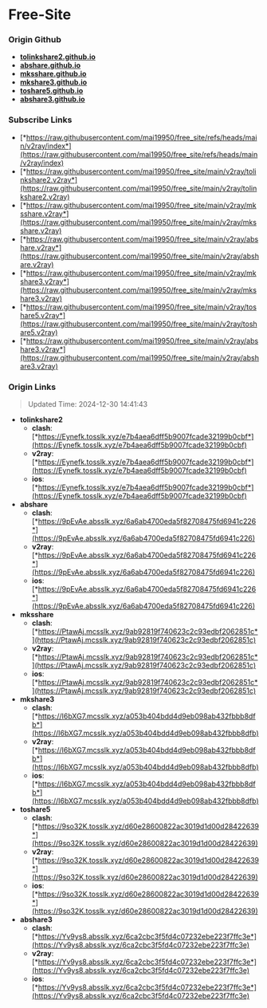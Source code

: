 # Free-Site

### Origin Github

- [**tolinkshare2.github.io**](https://github.com/tolinkshare2/tolinkshare2.github.io)
- [**abshare.github.io**](https://github.com/abshare/abshare.github.io)
- [**mksshare.github.io**](https://github.com/mksshare/mksshare.github.io)
- [**mkshare3.github.io**](https://github.com/mkshare3/mkshare3.github.io)
- [**toshare5.github.io**](https://github.com/toshare5/toshare5.github.io)
- [**abshare3.github.io**](https://github.com/abshare3/abshare3.github.io)

### Subscribe Links

- [*https://raw.githubusercontent.com/mai19950/free_site/refs/heads/main/v2ray/index*](https://raw.githubusercontent.com/mai19950/free_site/refs/heads/main/v2ray/index)
- [*https://raw.githubusercontent.com/mai19950/free_site/main/v2ray/tolinkshare2.v2ray*](https://raw.githubusercontent.com/mai19950/free_site/main/v2ray/tolinkshare2.v2ray)
- [*https://raw.githubusercontent.com/mai19950/free_site/main/v2ray/mksshare.v2ray*](https://raw.githubusercontent.com/mai19950/free_site/main/v2ray/mksshare.v2ray)
- [*https://raw.githubusercontent.com/mai19950/free_site/main/v2ray/abshare.v2ray*](https://raw.githubusercontent.com/mai19950/free_site/main/v2ray/abshare.v2ray)
- [*https://raw.githubusercontent.com/mai19950/free_site/main/v2ray/mkshare3.v2ray*](https://raw.githubusercontent.com/mai19950/free_site/main/v2ray/mkshare3.v2ray)
- [*https://raw.githubusercontent.com/mai19950/free_site/main/v2ray/toshare5.v2ray*](https://raw.githubusercontent.com/mai19950/free_site/main/v2ray/toshare5.v2ray)
- [*https://raw.githubusercontent.com/mai19950/free_site/main/v2ray/abshare3.v2ray*](https://raw.githubusercontent.com/mai19950/free_site/main/v2ray/abshare3.v2ray)

### Origin Links

> Updated Time: 2024-12-30 14:41:43

- **tolinkshare2**
  - **clash**: [*https://Eynefk.tosslk.xyz/e7b4aea6dff5b9007fcade32199b0cbf*](https://Eynefk.tosslk.xyz/e7b4aea6dff5b9007fcade32199b0cbf)
  - **v2ray**: [*https://Eynefk.tosslk.xyz/e7b4aea6dff5b9007fcade32199b0cbf*](https://Eynefk.tosslk.xyz/e7b4aea6dff5b9007fcade32199b0cbf)
  - **ios**: [*https://Eynefk.tosslk.xyz/e7b4aea6dff5b9007fcade32199b0cbf*](https://Eynefk.tosslk.xyz/e7b4aea6dff5b9007fcade32199b0cbf)
- **abshare**
  - **clash**: [*https://9pEvAe.absslk.xyz/6a6ab4700eda5f82708475fd6941c226*](https://9pEvAe.absslk.xyz/6a6ab4700eda5f82708475fd6941c226)
  - **v2ray**: [*https://9pEvAe.absslk.xyz/6a6ab4700eda5f82708475fd6941c226*](https://9pEvAe.absslk.xyz/6a6ab4700eda5f82708475fd6941c226)
  - **ios**: [*https://9pEvAe.absslk.xyz/6a6ab4700eda5f82708475fd6941c226*](https://9pEvAe.absslk.xyz/6a6ab4700eda5f82708475fd6941c226)
- **mksshare**
  - **clash**: [*https://PtawAj.mcsslk.xyz/9ab92819f740623c2c93edbf2062851c*](https://PtawAj.mcsslk.xyz/9ab92819f740623c2c93edbf2062851c)
  - **v2ray**: [*https://PtawAj.mcsslk.xyz/9ab92819f740623c2c93edbf2062851c*](https://PtawAj.mcsslk.xyz/9ab92819f740623c2c93edbf2062851c)
  - **ios**: [*https://PtawAj.mcsslk.xyz/9ab92819f740623c2c93edbf2062851c*](https://PtawAj.mcsslk.xyz/9ab92819f740623c2c93edbf2062851c)
- **mkshare3**
  - **clash**: [*https://I6bXG7.mcsslk.xyz/a053b404bdd4d9eb098ab432fbbb8dfb*](https://I6bXG7.mcsslk.xyz/a053b404bdd4d9eb098ab432fbbb8dfb)
  - **v2ray**: [*https://I6bXG7.mcsslk.xyz/a053b404bdd4d9eb098ab432fbbb8dfb*](https://I6bXG7.mcsslk.xyz/a053b404bdd4d9eb098ab432fbbb8dfb)
  - **ios**: [*https://I6bXG7.mcsslk.xyz/a053b404bdd4d9eb098ab432fbbb8dfb*](https://I6bXG7.mcsslk.xyz/a053b404bdd4d9eb098ab432fbbb8dfb)
- **toshare5**
  - **clash**: [*https://9so32K.tosslk.xyz/d60e28600822ac3019d1d00d28422639*](https://9so32K.tosslk.xyz/d60e28600822ac3019d1d00d28422639)
  - **v2ray**: [*https://9so32K.tosslk.xyz/d60e28600822ac3019d1d00d28422639*](https://9so32K.tosslk.xyz/d60e28600822ac3019d1d00d28422639)
  - **ios**: [*https://9so32K.tosslk.xyz/d60e28600822ac3019d1d00d28422639*](https://9so32K.tosslk.xyz/d60e28600822ac3019d1d00d28422639)
- **abshare3**
  - **clash**: [*https://Yv9ys8.absslk.xyz/6ca2cbc3f5fd4c07232ebe223f7ffc3e*](https://Yv9ys8.absslk.xyz/6ca2cbc3f5fd4c07232ebe223f7ffc3e)
  - **v2ray**: [*https://Yv9ys8.absslk.xyz/6ca2cbc3f5fd4c07232ebe223f7ffc3e*](https://Yv9ys8.absslk.xyz/6ca2cbc3f5fd4c07232ebe223f7ffc3e)
  - **ios**: [*https://Yv9ys8.absslk.xyz/6ca2cbc3f5fd4c07232ebe223f7ffc3e*](https://Yv9ys8.absslk.xyz/6ca2cbc3f5fd4c07232ebe223f7ffc3e)
